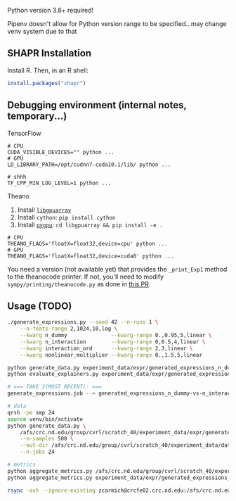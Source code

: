Python version 3.6+ required!

Pipenv doesn't allow for Python version range to be specified...may
change venv system due to that

## SHAPR Installation
Install R. Then, in an R shell:
```R
install.packages("shapr")
```

## Debugging environment (internal notes, temporary...)

TensorFlow
```shell script
# CPU
CUDA_VISIBLE_DEVICES="" python ...
# GPU
LD_LIBRARY_PATH=/opt/cudnn7-cuda10.1/lib/ python ...

# shhh
TF_CPP_MIN_LOG_LEVEL=1 python ...
```

Theano

1. Install [`libgpuarray`](http://deeplearning.net/software/libgpuarray/installation.html)
2. Install `cython`: `pip install cython`
3. Install [`pygpu`](http://deeplearning.net/software/libgpuarray/installation.html):
`cd libgpuarray && pip install -e .`

```shell script
# CPU
THEANO_FLAGS='floatX=float32,device=cpu' python ...
# GPU
THEANO_FLAGS='floatX=float32,device=cuda0' python ...
```

You need a version (not available yet) that provides the `_print_Exp1` method to the theanocode
printer. If not, you'll need to modify `sympy/printing/theanocode.py` as done in
[this PR](https://github.com/sympy/sympy/pull/20335).

## Usage (TODO)
```bash
./generate_expressions.py --seed 42 --n-runs 1 \
    --n-feats-range 2,1024,10,log \
    --kwarg n_dummy              --kwarg-range 0.,0.95,5,linear \
    --kwarg n_interaction        --kwarg-range 0,0.5,4,linear \
    --kwarg interaction_ord      --kwarg-range 2,3,linear \
    --kwarg nonlinear_multiplier --kwarg-range 0.,1.5,5,linear

python generate_data.py experiment_data/expr/generated_expressions_n_dummy-vs-n_interaction-vs-interaction_ord-vs-nonlinear_multiplier_2020-12-24T18_58_01.pkl
python evaluate_explainers.py experiment_data/expr/generated_expressions_n_dummy-vs-n_interaction-vs-interaction_ord-vs-nonlinear_multiplier_2020-12-24T18_58_01.pkl --max-explain 1000

# === TAKE 2(MOST RECENT): ===
generate_expressions.job --> generated_expressions_n_dummy-vs-n_interaction-vs-interaction_ord-vs-nonlinear_multiplier_2021-01-01T22_05_20.pkl

# data
qrsh -pe smp 24
source venv/bin/activate
python generate_data.py \
    /afs/crc.nd.edu/group/cvrl/scratch_40/experiment_data/expr/generated_expressions_n_dummy-vs-n_interaction-vs-interaction_ord-vs-nonlinear_multiplier_2021-01-01T22_05_20.pkl \
    --n-samples 500 \
    --out-dir /afs/crc.nd.edu/group/cvrl/scratch_40/experiment_data/data/ \
    --n-jobs 24

# metrics
python aggregate_metrics.py /afs/crc.nd.edu/group/cvrl/scratch_40/experiment_data/expr/generated_expressions_n_dummy-vs-n_interaction-vs-interaction_ord-vs-nonlinear_multiplier_2021-01-01T22_05_20.pkl
python aggregate_metrics.py experiment_data/expr/generated_expressions_n_dummy-vs-n_interaction-vs-interaction_ord-vs-nonlinear_multiplier_2021-01-01T22_05_20.pkl

rsync -avh --ignore-existing zcarmich@crcfe02.crc.nd.edu:/afs/crc.nd.edu/group/cvrl/scratch_40/experiment_data/ /mnt/hdd1/posthoceval_data/experiment_data/
```
